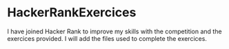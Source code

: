 # HackerRankExercices

I have joined Hacker Rank to improve my skills with the competition and the exercices provided. I will add the files used to complete the exercices. 
